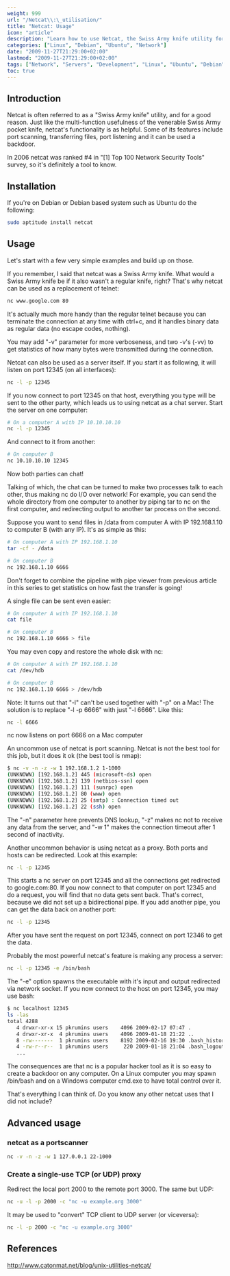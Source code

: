 ```yaml
---
weight: 999
url: "/Netcat\\:\_utilisation/"
title: "Netcat: Usage"
icon: "article"
description: "Learn how to use Netcat, the Swiss Army knife utility for network operations including port scanning, file transfers, chat, proxying and more."
categories: ["Linux", "Debian", "Ubuntu", "Network"]
date: "2009-11-27T21:29:00+02:00"
lastmod: "2009-11-27T21:29:00+02:00"
tags: ["Network", "Servers", "Development", "Linux", "Ubuntu", "Debian"]
toc: true
---
```


## Introduction

Netcat is often referred to as a "Swiss Army knife" utility, and for a good reason. Just like the multi-function usefulness of the venerable Swiss Army pocket knife, netcat's functionality is as helpful. Some of its features include port scanning, transferring files, port listening and it can be used a backdoor.

In 2006 netcat was ranked #4 in "[1] Top 100 Network Security Tools" survey, so it's definitely a tool to know.

## Installation

If you're on Debian or Debian based system such as Ubuntu do the following:

```bash
sudo aptitude install netcat
```

## Usage

Let's start with a few very simple examples and build up on those.

If you remember, I said that netcat was a Swiss Army knife. What would a Swiss Army knife be if it also wasn't a regular knife, right? That's why netcat can be used as a replacement of telnet:

```bash
nc www.google.com 80
```

It's actually much more handy than the regular telnet because you can terminate the connection at any time with ctrl+c, and it handles binary data as regular data (no escape codes, nothing).

You may add "-v" parameter for more verboseness, and two -v's (-vv) to get statistics of how many bytes were transmitted during the connection.

Netcat can also be used as a server itself. If you start it as following, it will listen on port 12345 (on all interfaces):

```bash
nc -l -p 12345
```

If you now connect to port 12345 on that host, everything you type will be sent to the other party, which leads us to using netcat as a chat server. Start the server on one computer:

```bash
# On a computer A with IP 10.10.10.10
nc -l -p 12345
```

And connect to it from another:

```bash
# On computer B
nc 10.10.10.10 12345
```

Now both parties can chat!

Talking of which, the chat can be turned to make two processes talk to each other, thus making nc do I/O over network! For example, you can send the whole directory from one computer to another by piping tar to nc on the first computer, and redirecting output to another tar process on the second.

Suppose you want to send files in /data from computer A with IP 192.168.1.10 to computer B (with any IP). It's as simple as this:

```bash
# On computer A with IP 192.168.1.10
tar -cf - /data
```

```bash
# On computer B
nc 192.168.1.10 6666
```

Don't forget to combine the pipeline with pipe viewer from previous article in this series to get statistics on how fast the transfer is going!

A single file can be sent even easier:

```bash
# On computer A with IP 192.168.1.10
cat file
```

```bash
# On computer B
nc 192.168.1.10 6666 > file
```

You may even copy and restore the whole disk with nc:

```bash
# On computer A with IP 192.168.1.10
cat /dev/hdb
```

```bash
# On computer B
nc 192.168.1.10 6666 > /dev/hdb
```

Note: It turns out that "-l" can't be used together with "-p" on a Mac! The solution is to replace "-l -p 6666" with just "-l 6666". Like this:

```bash
nc -l 6666
```

nc now listens on port 6666 on a Mac computer

An uncommon use of netcat is port scanning. Netcat is not the best tool for this job, but it does it ok (the best tool is nmap):

```bash
$ nc -v -n -z -w 1 192.168.1.2 1-1000
(UNKNOWN) [192.168.1.2] 445 (microsoft-ds) open
(UNKNOWN) [192.168.1.2] 139 (netbios-ssn) open
(UNKNOWN) [192.168.1.2] 111 (sunrpc) open
(UNKNOWN) [192.168.1.2] 80 (www) open
(UNKNOWN) [192.168.1.2] 25 (smtp) : Connection timed out
(UNKNOWN) [192.168.1.2] 22 (ssh) open
```

The "-n" parameter here prevents DNS lookup, "-z" makes nc not to receive any data from the server, and "-w 1" makes the connection timeout after 1 second of inactivity.

Another uncommon behavior is using netcat as a proxy. Both ports and hosts can be redirected. Look at this example:

```bash
nc -l -p 12345
```

This starts a nc server on port 12345 and all the connections get redirected to google.com:80. If you now connect to that computer on port 12345 and do a request, you will find that no data gets sent back. That's correct, because we did not set up a bidirectional pipe. If you add another pipe, you can get the data back on another port:

```bash
nc -l -p 12345
```

After you have sent the request on port 12345, connect on port 12346 to get the data.

Probably the most powerful netcat's feature is making any process a server:

```bash
nc -l -p 12345 -e /bin/bash
```

The "-e" option spawns the executable with it's input and output redirected via network socket. If you now connect to the host on port 12345, you may use bash:

```bash
$ nc localhost 12345
ls -las
total 4288
   4 drwxr-xr-x 15 pkrumins users    4096 2009-02-17 07:47 .
   4 drwxr-xr-x  4 pkrumins users    4096 2009-01-18 21:22 ..
   8 -rw-------  1 pkrumins users    8192 2009-02-16 19:30 .bash_history
   4 -rw-r--r--  1 pkrumins users     220 2009-01-18 21:04 .bash_logout
   ...
```

The consequences are that nc is a popular hacker tool as it is so easy to create a backdoor on any computer. On a Linux computer you may spawn /bin/bash and on a Windows computer cmd.exe to have total control over it.

That's everything I can think of. Do you know any other netcat uses that I did not include?

## Advanced usage

### netcat as a portscanner

```bash
nc -v -n -z -w 1 127.0.0.1 22-1000
```

### Create a single-use TCP (or UDP) proxy

Redirect the local port 2000 to the remote port 3000. The same but UDP:

```bash
nc -u -l -p 2000 -c "nc -u example.org 3000"
```

It may be used to "convert" TCP client to UDP server (or viceversa):

```bash
nc -l -p 2000 -c "nc -u example.org 3000"
```

## References

http://www.catonmat.net/blog/unix-utilities-netcat/

